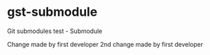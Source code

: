 # gst-submodule
Git submodules test - Submodule

Change made by first developer
2nd change made by first developer